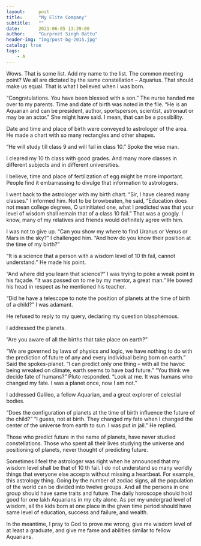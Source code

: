 ```yaml
---
layout:     post
title:      "My Elite Company"
subtitle:   ""
date:       2021-06-05 13:39:00
author:     "Gurpreet Singh Battu"
header-img: "img/post-bg-2015.jpg"
catalog: true
tags:
    - A
---
```


Wows. That is some list. Add my name to the list. The common meeting point? We all are dictated by the same constellation – Aquarius. That should make us equal. That is what I believed when I was born.

“Congratulations. You have been blessed with a son.” The nurse handed me over to my parents. Time and date of birth was noted in the file. “He is an Aquarian and can be president, author, sportsperson, scientist, astronaut or may be an actor.” She might have said. I mean, that can be a possibility.

Date and time and place of birth were conveyed to astrologer of the area. He made a chart with so many rectangles and other shapes.

“He will study till class 9 and will fail in class 10.” Spoke the wise man.

I cleared my 10 th class with good grades. And many more classes in different subjects and in different universities.

I believe, time and place of fertilization of egg might be more important. People find it embarrassing to divulge that information to astrologers.

I went back to the astrologer with my birth chart. “Sir, I have cleared many classes.” I informed him. Not to be browbeaten, he said, “Education does not mean college degrees, O uninitiated one, what I predicted was that your level of wisdom shall remain that of a class 10 fail.” That was a googly. I know, many of my relatives and friends would definitely agree with him.

I was not to give up. “Can you show my where to find Uranus or Venus or Mars in the sky?” I challenged him. “And how do you know their position at the time of my birth?”

“It is a science that a person with a wisdom level of 10 th fail, cannot understand.” He made his point.

“And where did you learn that science?” I was trying to poke a weak point in his façade. “It was passed on to me by my mentor, a great man.” He bowed his head in respect as he mentioned his teacher.

“Did he have a telescope to note the position of planets at the time of birth of a child?” I was adamant.

He refused to reply to my query, declaring my question blasphemous.

I addressed the planets.

“Are you aware of all the births that take place on earth?”

“We are governed by laws of physics and logic, we have nothing to do with the prediction of future of any and every individual being born on earth.” Said the spokes-planet. “I can predict only one thing – with all the havoc being wreaked on climate, earth seems to have bad future.” “You think we decide fate of humans?” Pluto responded. “Look at me. It was humans who changed my fate. I was a planet once, now I am not.”

I addressed Galileo, a fellow Aquarian, and a great explorer of celestial bodies.

“Does the configuration of planets at the time of birth influence the future of the child?” “I guess, not at birth. They changed my fate when I changed the center of the universe from earth to sun. I was put in jail.” He replied.

Those who predict future in the name of planets, have never studied constellations. Those who spent all their lives studying the universe and positioning of planets, never thought of predicting future.

Sometimes I feel the astrologer was right when he announced that my wisdom level shall be that of 10 th fail. I do not understand so many worldly things that everyone else accepts without missing a heartbeat. For example, this astrology thing. Going by the number of zodiac signs, all the population of the world can be divided into twelve groups. And all the persons in one group should have same traits and future. The daily horoscope should hold good for one lakh Aquarians in my city alone. As per my undergrad level of wisdom, all the kids born at one place in the given time period should have same level of education, success and failure, and wealth.

In the meantime, I pray to God to prove me wrong, give me wisdom level of at least a graduate, and give me fame and abilities similar to fellow Aquarians.
